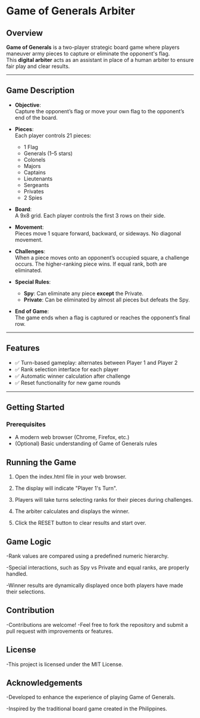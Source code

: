 # Game of Generals Arbiter

## Overview

**Game of Generals** is a two-player strategic board game where players maneuver army pieces to capture or eliminate the opponent's flag.  
This **digital arbiter** acts as an assistant in place of a human arbiter to ensure fair play and clear results.

---

## Game Description

- **Objective**:  
  Capture the opponent’s flag or move your own flag to the opponent’s end of the board.

- **Pieces**:  
  Each player controls 21 pieces:
  - 1 Flag
  - Generals (1–5 stars)
  - Colonels
  - Majors
  - Captains
  - Lieutenants
  - Sergeants
  - Privates
  - 2 Spies

- **Board**:  
  A 9x8 grid. Each player controls the first 3 rows on their side.

- **Movement**:  
  Pieces move 1 square forward, backward, or sideways. No diagonal movement.

- **Challenges**:  
  When a piece moves onto an opponent’s occupied square, a challenge occurs. The higher-ranking piece wins. If equal rank, both are eliminated.

- **Special Rules**:
  - **Spy**: Can eliminate any piece **except** the Private.
  - **Private**: Can be eliminated by almost all pieces but defeats the Spy.

- **End of Game**:  
  The game ends when a flag is captured or reaches the opponent’s final row.

---

## Features

- ✅ Turn-based gameplay: alternates between Player 1 and Player 2  
- ✅ Rank selection interface for each player  
- ✅ Automatic winner calculation after challenge  
- ✅ Reset functionality for new game rounds  

---

## Getting Started

### Prerequisites

- A modern web browser (Chrome, Firefox, etc.)
- (Optional) Basic understanding of Game of Generals rules

## Running the Game
1. Open the index.html file in your web browser.

2. The display will indicate "Player 1's Turn".

3. Players will take turns selecting ranks for their pieces during challenges.

4. The arbiter calculates and displays the winner.

4. Click the RESET button to clear results and start over.

## Game Logic
-Rank values are compared using a predefined numeric hierarchy.

-Special interactions, such as Spy vs Private and equal ranks, are properly handled.

-Winner results are dynamically displayed once both players have made their selections.

## Contribution
-Contributions are welcome!
-Feel free to fork the repository and submit a pull request with improvements or features.

## License
-This project is licensed under the MIT License.

## Acknowledgements
-Developed to enhance the experience of playing Game of Generals.

-Inspired by the traditional board game created in the Philippines.
